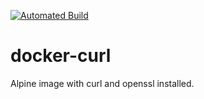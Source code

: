 [![Automated Build](https://img.shields.io/docker/automated/hexedpackets/curl.svg)](https://hub.docker.com/r/hexedpackets/curl)

# docker-curl
Alpine image with curl and openssl installed.
